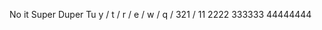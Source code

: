 No it Super Duper Tu
y		      \/
t		      \/
r		      \/
e		      \/
w		      \/
q		      \/
321   		\/
		      11
	       2222
	      333333
	     44444444
